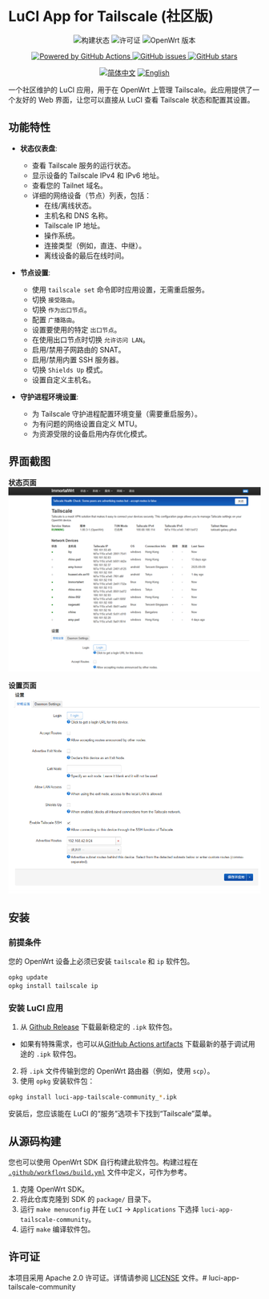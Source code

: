 
# LuCI App for Tailscale (社区版)

<p align="center">
  <img src="https://github.com/Tokisaki-Galaxy/luci-app-tailscale-community/actions/workflows/build.yml/badge.svg" alt="构建状态">
  <img src="https://img.shields.io/badge/License-Apache_2.0-blue.svg" alt="许可证">
  <img src="https://img.shields.io/badge/OpenWrt-24.10.3-orange.svg" alt="OpenWrt 版本">
</p>

<p align="center">
  <a href="https://github.com/features/actions">
    <img src="https://img.shields.io/badge/Powered%20by-GitHub%20Actions-blue?logo=github-actions" alt="Powered by GitHub Actions">
  </a>
  <a href="https://github.com/Tokisaki-Galaxy/luci-app-tailscale-community/issues">
    <img src="https://img.shields.io/github/issues/Tokisaki-Galaxy/luci-app-tailscale-community" alt="GitHub issues">
  </a>
   <a href="https://github.com/Tokisaki-Galaxy/luci-app-tailscale-community/stargazers">
    <img src="https://img.shields.io/github/stars/Tokisaki-Galaxy/luci-app-tailscale-community" alt="GitHub stars">
  </a>
</p>

<p align="center">
  <a href="README.CN.md"><img src="https://img.shields.io/badge/简体中文-brightgreen.svg" alt="简体中文"></a>
  <a href="README.md"><img src="https://img.shields.io/badge/English-blue.svg" alt="English"></a>
</p>

一个社区维护的 LuCI 应用，用于在 OpenWrt 上管理 Tailscale。此应用提供了一个友好的 Web 界面，让您可以直接从 LuCI 查看 Tailscale 状态和配置其设置。

## 功能特性

- **状态仪表盘**:
  - 查看 Tailscale 服务的运行状态。
  - 显示设备的 Tailscale IPv4 和 IPv6 地址。
  - 查看您的 Tailnet 域名。
  - 详细的网络设备（节点）列表，包括：
    - 在线/离线状态。
    - 主机名和 DNS 名称。
    - Tailscale IP 地址。
    - 操作系统。
    - 连接类型（例如，直连、中继）。
    - 离线设备的最后在线时间。

- **节点设置**:
  - 使用 `tailscale set` 命令即时应用设置，无需重启服务。
  - 切换 `接受路由`。
  - 切换 `作为出口节点`。
  - 配置 `广播路由`。
  - 设置要使用的特定 `出口节点`。
  - 在使用出口节点时切换 `允许访问 LAN`。
  - 启用/禁用子网路由的 SNAT。
  - 启用/禁用内置 SSH 服务器。
  - 切换 `Shields Up` 模式。
  - 设置自定义主机名。

- **守护进程环境设置**:
  - 为 Tailscale 守护进程配置环境变量（需要重启服务）。
  - 为有问题的网络设置自定义 MTU。
  - 为资源受限的设备启用内存优化模式。

## 界面截图

**状态页面**
![状态页面截图](image/status.png)

**设置页面**
![设置页面截图](image/setting.png)

## 安装

### 前提条件

您的 OpenWrt 设备上必须已安装 `tailscale` 和 `ip` 软件包。

```bash
opkg update
opkg install tailscale ip
```

### 安装 LuCI 应用

1.  从 [Github Release](https://github.com/Tokisaki-Galaxy/luci-app-tailscale-community/releases) 下载最新稳定的 `.ipk` 软件包。
 - 如果有特殊需求，也可以从[GitHub Actions artifacts](https://github.com/actions) 下载最新的基于调试用途的 `.ipk` 软件包。
2.  将 `.ipk` 文件传输到您的 OpenWrt 路由器（例如，使用 `scp`）。
3.  使用 `opkg` 安装软件包：

```bash
opkg install luci-app-tailscale-community_*.ipk
```

安装后，您应该能在 LuCI 的“服务”选项卡下找到“Tailscale”菜单。

## 从源码构建

您也可以使用 OpenWrt SDK 自行构建此软件包。构建过程在 [`.github/workflows/build.yml`](.github/workflows/build.yml) 文件中定义，可作为参考。

1.  克隆 OpenWrt SDK。
2.  将此仓库克隆到 SDK 的 `package/` 目录下。
3.  运行 `make menuconfig` 并在 `LuCI` -> `Applications` 下选择 `luci-app-tailscale-community`。
4.  运行 `make` 编译软件包。

## 许可证

本项目采用 Apache 2.0 许可证。详情请参阅 [LICENSE](LICENSE) 文件。# luci-app-tailscale-community
